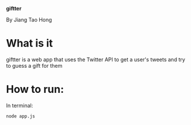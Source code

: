 **giftter**

By Jiang Tao Hong

# What is it

giftter is a web app that uses the Twitter API to get a user's tweets and try to guess a gift for them


# How to run:

In terminal:

	node app.js
